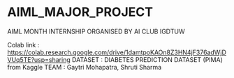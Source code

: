 # AIML_MAJOR_PROJECT

AIML MONTH INTERNSHIP ORGANISED BY AI CLUB IGDTUW



Colab link : https://colab.research.google.com/drive/1damtpoKAOn8Z3HN4jF376adWjDVUq5TE?usp=sharing
DATASET : DIABETES PREDICTION DATASET (PIMA) from Kaggle
TEAM : Gaytri Mohapatra, Shruti Sharma
